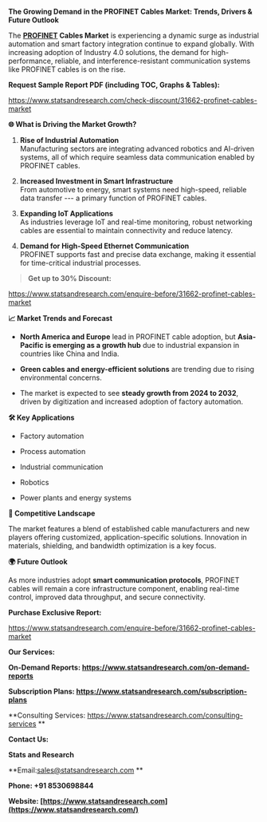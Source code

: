 **The Growing Demand in the PROFINET Cables Market: Trends, Drivers &
Future Outlook**

The
**[PROFINET](https://www.statsandresearch.com/request-sample/31662-profinet-cables-market)
Cables Market** is experiencing a dynamic surge as industrial automation
and smart factory integration continue to expand globally. With
increasing adoption of Industry 4.0 solutions, the demand for
high-performance, reliable, and interference-resistant communication
systems like PROFINET cables is on the rise.

**Request Sample Report PDF (including TOC, Graphs & Tables):**

<https://www.statsandresearch.com/check-discount/31662-profinet-cables-market>

**🌐 What is Driving the Market Growth?**

1.  **Rise of Industrial Automation**\
    Manufacturing sectors are integrating advanced robotics and
    AI-driven systems, all of which require seamless data communication
    enabled by PROFINET cables.

2.  **Increased Investment in Smart Infrastructure**\
    From automotive to energy, smart systems need high-speed, reliable
    data transfer --- a primary function of PROFINET cables.

3.  **Expanding IoT Applications**\
    As industries leverage IoT and real-time monitoring, robust
    networking cables are essential to maintain connectivity and reduce
    latency.

4.  **Demand for High-Speed Ethernet Communication**\
    PROFINET supports fast and precise data exchange, making it
    essential for time-critical industrial processes.

> **Get up to 30% Discount:**

<https://www.statsandresearch.com/enquire-before/31662-profinet-cables-market>

**📈 Market Trends and Forecast**

-   **North America and Europe** lead in PROFINET cable adoption, but
    **Asia-Pacific is emerging as a growth hub** due to industrial
    expansion in countries like China and India.

-   **Green cables and energy-efficient solutions** are trending due to
    rising environmental concerns.

-   The market is expected to see **steady growth from 2024 to 2032**,
    driven by digitization and increased adoption of factory automation.

**🛠️ Key Applications**

-   Factory automation

-   Process automation

-   Industrial communication

-   Robotics

-   Power plants and energy systems

**🧩 Competitive Landscape**

The market features a blend of established cable manufacturers and new
players offering customized, application-specific solutions. Innovation
in materials, shielding, and bandwidth optimization is a key focus.

**🌍 Future Outlook**

As more industries adopt **smart communication protocols**, PROFINET
cables will remain a core infrastructure component, enabling real-time
control, improved data throughput, and secure connectivity.

**Purchase Exclusive Report:**

<https://www.statsandresearch.com/enquire-before/31662-profinet-cables-market>

**Our Services:**

**On-Demand Reports:
<https://www.statsandresearch.com/on-demand-reports>**

**Subscription Plans:
<https://www.statsandresearch.com/subscription-plans>**

**Consulting Services:
<https://www.statsandresearch.com/consulting-services> **

**Contact Us:**

**Stats and Research**

**Email:sales@statsandresearch.com **

**Phone: +91 8530698844**

**Website:
[https://www.statsandresearch.com](https://www.statsandresearch.com/)**
